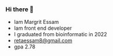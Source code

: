 ### Hi there 👋
- Iam Margrit Essam 
- Iam front end developer 
- I graduated from bioinformatic in 2022
- retaessam8@gmail.com
- gpa 2.78